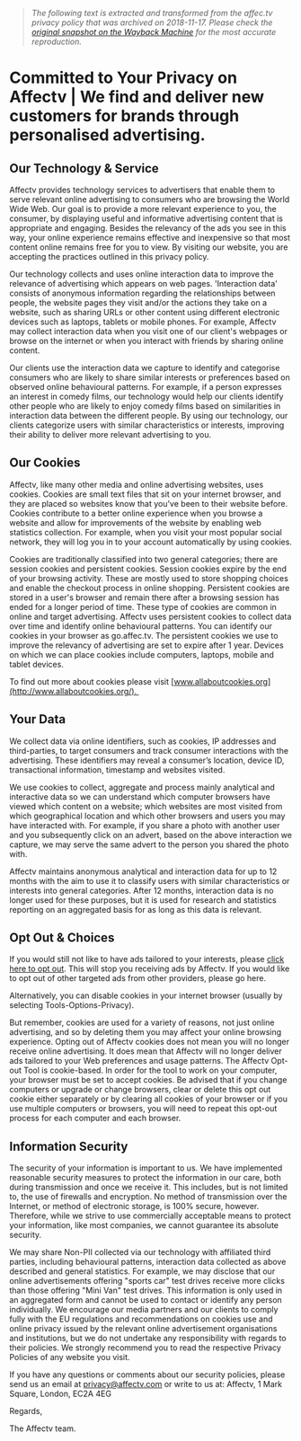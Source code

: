 > *The following text is extracted and transformed from the affec.tv privacy policy that was archived on 2018-11-17. Please check the [original snapshot on the Wayback Machine](https://web.archive.org/web/20181117173105id_/https%3A//affectv.com/privacy-policy) for the most accurate reproduction.*

# Committed to Your Privacy on Affectv | We find and deliver new customers for brands through personalised advertising.

## Our Technology & Service

Affectv provides technology services to advertisers that enable them to serve relevant online advertising to consumers who are browsing the World Wide Web. Our goal is to provide a more relevant experience to you, the consumer, by displaying useful and informative advertising content that is appropriate and engaging. Besides the relevancy of the ads you see in this way, your online experience remains effective and inexpensive so that most content online remains free for you to view. By visiting our website, you are accepting the practices outlined in this privacy policy. 

Our technology collects and uses online interaction data to improve the relevance of advertising which appears on web pages. 'Interaction data' consists of anonymous information regarding the relationships between people, the website pages they visit and/or the actions they take on a website, such as sharing URLs or other content using different electronic devices such as laptops, tablets or mobile phones. For example, Affectv may collect interaction data when you visit one of our client's webpages or browse on the internet or when you interact with friends by sharing online content.  

Our clients use the interaction data we capture to identify and categorise consumers who are likely to share similar interests or preferences based on observed online behavioural patterns. For example, if a person expresses an interest in comedy films, our technology would help our clients identify other people who are likely to enjoy comedy films based on similarities in interaction data between the different people. By using our technology, our clients categorize users with similar characteristics or interests, improving their ability to deliver more relevant advertising to you.  


## Our Cookies

Affectv, like many other media and online advertising websites, uses cookies. Cookies are small text files that sit on your internet browser, and they are placed so websites know that you've been to their website before. Cookies contribute to a better online experience when you browse a website and allow for improvements of the website by enabling web statistics collection. For example, when you visit your most popular social network, they will log you in to your account automatically by using cookies.

Cookies are traditionally classified into two general categories; there are session cookies and persistent cookies. Session cookies expire by the end of your browsing activity. These are mostly used to store shopping choices and enable the checkout process in online shopping. Persistent cookies are stored in a user's browser and remain there after a browsing session has ended for a longer period of time. These type of cookies are common in online and target advertising. Affectv uses persistent cookies to collect data over time and identify online behavioural patterns. You can identify our cookies in your browser as go.affec.tv. The persistent cookies we use to improve the relevancy of advertising are set to expire after 1 year. Devices on which we can place cookies include computers, laptops, mobile and tablet devices.

To find out more about cookies please visit [www.allaboutcookies.org](http://www.allaboutcookies.org/). 

## Your Data

We collect data via online identifiers, such as cookies, IP addresses and third-parties, to target consumers and track consumer interactions with the advertising. These identifiers may reveal a consumer’s location, device ID, transactional information, timestamp and websites visited.

We use cookies to collect, aggregate and process mainly analytical and interactive data so we can understand which computer browsers have viewed which content on a website; which websites are most visited from which geographical location and which other browsers and users you may have interacted with. For example, if you share a photo with another user and you subsequently click on an advert, based on the above interaction we capture, we may serve the same advert to the person you shared the photo with.

Affectv maintains anonymous analytical and interaction data for up to 12 months with the aim to use it to classify users with similar characteristics or interests into general categories. After 12 months, interaction data is no longer used for these purposes, but it is used for research and statistics reporting on an aggregated basis for as long as this data is relevant.

## Opt Out & Choices

If you would still not like to have ads tailored to your interests, please [click here to opt out](https://affectv.com/opt-out). This will stop you receiving ads by Affectv. If you would like to opt out of other targeted ads from other providers, please go here.

Alternatively, you can disable cookies in your internet browser (usually by selecting Tools-Options-Privacy).

But remember, cookies are used for a variety of reasons, not just online advertising, and so by deleting them you may affect your online browsing experience. Opting out of Affectv cookies does not mean you will no longer receive online advertising. It does mean that Affectv will no longer deliver ads tailored to your Web preferences and usage patterns. The Affectv Opt-out Tool is cookie-based. In order for the tool to work on your computer, your browser must be set to accept cookies. Be advised that if you change computers or upgrade or change browsers, clear or delete this opt out cookie either separately or by clearing all cookies of your browser or if you use multiple computers or browsers, you will need to repeat this opt-out process for each computer and each browser. 

## Information Security

The security of your information is important to us. We have implemented reasonable security measures to protect the information in our care, both during transmission and once we receive it. This includes, but is not limited to, the use of firewalls and encryption. No method of transmission over the Internet, or method of electronic storage, is 100% secure, however. Therefore, while we strive to use commercially acceptable means to protect your information, like most companies, we cannot guarantee its absolute security. 

We may share Non-PII collected via our technology with affiliated third parties, including behavioural patterns, interaction data collected as above described and general statistics. For example, we may disclose that our online advertisements offering "sports car" test drives receive more clicks than those offering "Mini Van" test drives. This information is only used in an aggregated form and cannot be used to contact or identify any person individually. We encourage our media partners and our clients to comply fully with the EU regulations and recommendations on cookies use and online privacy issued by the relevant online advertisement organisations and institutions, but we do not undertake any responsibility with regards to their policies. We strongly recommend you to read the respective Privacy Policies of any website you visit.

If you have any questions or comments about our security policies, please send us an email at privacy@affectv.com or write to us at: Affectv, 1 Mark Square, London, EC2A 4EG

Regards, 

The Affectv team.
